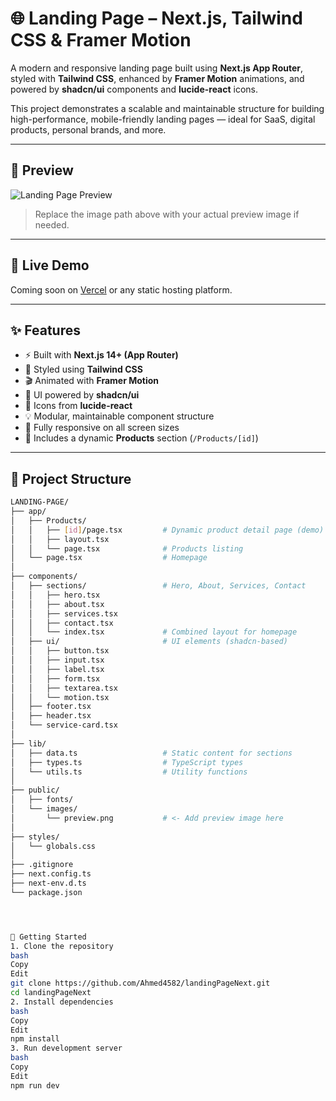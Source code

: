 # 🌐 Landing Page – Next.js, Tailwind CSS & Framer Motion

A modern and responsive landing page built using **Next.js App Router**, styled with **Tailwind CSS**, enhanced by **Framer Motion** animations, and powered by **shadcn/ui** components and **lucide-react** icons.

This project demonstrates a scalable and maintainable structure for building high-performance, mobile-friendly landing pages — ideal for SaaS, digital products, personal brands, and more.

---

## 📸 Preview

![Landing Page Preview](public/images/preview.png)

> Replace the image path above with your actual preview image if needed.

---

## 🚀 Live Demo

Coming soon on [Vercel](https://vercel.com/) or any static hosting platform.

---

## ✨ Features

- ⚡️ Built with **Next.js 14+ (App Router)**
- 🎨 Styled using **Tailwind CSS**
- 🎬 Animated with **Framer Motion**
- 🧩 UI powered by **shadcn/ui**
- 🧠 Icons from **lucide-react**
- 💡 Modular, maintainable component structure
- 📱 Fully responsive on all screen sizes
- 🛒 Includes a dynamic **Products** section (`/Products/[id]`)

---

## 📁 Project Structure

```bash
LANDING-PAGE/
├── app/
│   ├── Products/
│   │   ├── [id]/page.tsx         # Dynamic product detail page (demo)
│   │   ├── layout.tsx
│   │   └── page.tsx              # Products listing
│   └── page.tsx                  # Homepage
│
├── components/
│   ├── sections/                 # Hero, About, Services, Contact
│   │   ├── hero.tsx
│   │   ├── about.tsx
│   │   ├── services.tsx
│   │   ├── contact.tsx
│   │   └── index.tsx             # Combined layout for homepage
│   ├── ui/                       # UI elements (shadcn-based)
│   │   ├── button.tsx
│   │   ├── input.tsx
│   │   ├── label.tsx
│   │   ├── form.tsx
│   │   ├── textarea.tsx
│   │   └── motion.tsx
│   ├── footer.tsx
│   ├── header.tsx
│   └── service-card.tsx
│
├── lib/
│   ├── data.ts                   # Static content for sections
│   ├── types.ts                  # TypeScript types
│   └── utils.ts                  # Utility functions
│
├── public/
│   ├── fonts/
│   └── images/
│       └── preview.png           # <- Add preview image here
│
├── styles/
│   └── globals.css
│
├── .gitignore
├── next.config.ts
├── next-env.d.ts
└── package.json




🧪 Getting Started
1. Clone the repository
bash
Copy
Edit
git clone https://github.com/Ahmed4582/landingPageNext.git
cd landingPageNext
2. Install dependencies
bash
Copy
Edit
npm install
3. Run development server
bash
Copy
Edit
npm run dev
